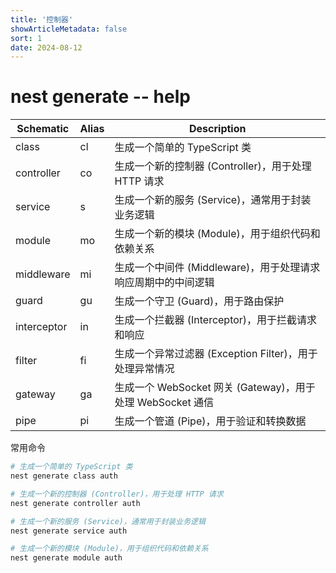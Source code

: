 ```yaml
---
title: '控制器'
showArticleMetadata: false
sort: 1
date: 2024-08-12
---
```


# nest generate -- help

| Schematic   | Alias | Description                                                   |
| ----------- | ----- | ------------------------------------------------------------- |
| class       | cl    | 生成一个简单的 TypeScript 类                                  |
| controller  | co    | 生成一个新的控制器 (Controller)，用于处理 HTTP 请求           |
| service     | s     | 生成一个新的服务 (Service)，通常用于封装业务逻辑              |
| module      | mo    | 生成一个新的模块 (Module)，用于组织代码和依赖关系             |
| middleware  | mi    | 生成一个中间件 (Middleware)，用于处理请求响应周期中的中间逻辑 |
| guard       | gu    | 生成一个守卫 (Guard)，用于路由保护                            |
| interceptor | in    | 生成一个拦截器 (Interceptor)，用于拦截请求和响应              |
| filter      | fi    | 生成一个异常过滤器 (Exception Filter)，用于处理异常情况       |
| gateway     | ga    | 生成一个 WebSocket 网关 (Gateway)，用于处理 WebSocket 通信    |
| pipe        | pi    | 生成一个管道 (Pipe)，用于验证和转换数据                       |

常用命令

```bash
# 生成一个简单的 TypeScript 类
nest generate class auth

# 生成一个新的控制器 (Controller)，用于处理 HTTP 请求
nest generate controller auth

# 生成一个新的服务 (Service)，通常用于封装业务逻辑
nest generate service auth

# 生成一个新的模块 (Module)，用于组织代码和依赖关系
nest generate module auth
```
